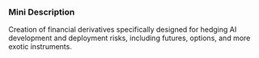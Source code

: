 ### Mini Description

Creation of financial derivatives specifically designed for hedging AI development and deployment risks, including futures, options, and more exotic instruments.
